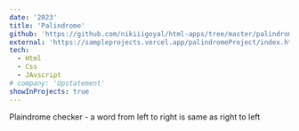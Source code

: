 ```yaml
---
date: '2023'
title: 'Palindrome'
github: 'https://github.com/nikiiigoyal/html-apps/tree/master/palindromeProject'
external: 'https://sampleprojects.vercel.app/palindromeProject/index.html'
tech:
  - Html
  - Css
  - JAvscript
# company: 'Upstatement'
showInProjects: true
---
```


Plaindrome checker - a word from left to right is same as right to left
